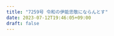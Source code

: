 ```yaml
---
title: "7259号 令和の伊能忠敬にならんとす"
date: 2023-07-12T19:46:05+09:00
draft: false
---
```


```
```

```
```

